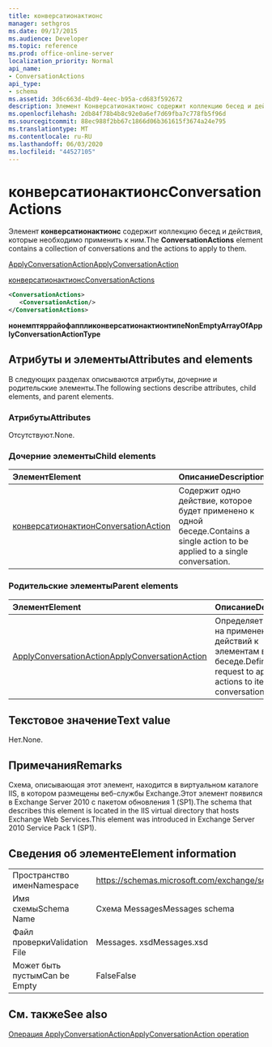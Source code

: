 ```yaml
---
title: конверсатионактионс
manager: sethgros
ms.date: 09/17/2015
ms.audience: Developer
ms.topic: reference
ms.prod: office-online-server
localization_priority: Normal
api_name:
- ConversationActions
api_type:
- schema
ms.assetid: 3d6c663d-4bd9-4eec-b95a-cd683f592672
description: Элемент Конверсатионактионс содержит коллекцию бесед и действия, которые необходимо применить к ним.
ms.openlocfilehash: 2db84f78b4b8c92e0a6ef7d69fba7c778fb5f96d
ms.sourcegitcommit: 88ec988f2bb67c1866d06b361615f3674a24e795
ms.translationtype: MT
ms.contentlocale: ru-RU
ms.lasthandoff: 06/03/2020
ms.locfileid: "44527105"
---
```

# <a name="conversationactions"></a><span data-ttu-id="20aa9-103">конверсатионактионс</span><span class="sxs-lookup"><span data-stu-id="20aa9-103">ConversationActions</span></span>

<span data-ttu-id="20aa9-104">Элемент **конверсатионактионс** содержит коллекцию бесед и действия, которые необходимо применить к ним.</span><span class="sxs-lookup"><span data-stu-id="20aa9-104">The **ConversationActions** element contains a collection of conversations and the actions to apply to them.</span></span> 
  
[<span data-ttu-id="20aa9-105">ApplyConversationAction</span><span class="sxs-lookup"><span data-stu-id="20aa9-105">ApplyConversationAction</span></span>](applyconversationaction.md)
  
[<span data-ttu-id="20aa9-106">конверсатионактионс</span><span class="sxs-lookup"><span data-stu-id="20aa9-106">ConversationActions</span></span>](conversationactions.md)
  
```XML
<ConversationActions>
   <ConversationAction/>
</ConversationActions>
```

 <span data-ttu-id="20aa9-107">**нонемптяррайофаппликонверсатионактионтипе**</span><span class="sxs-lookup"><span data-stu-id="20aa9-107">**NonEmptyArrayOfApplyConversationActionType**</span></span>
## <a name="attributes-and-elements"></a><span data-ttu-id="20aa9-108">Атрибуты и элементы</span><span class="sxs-lookup"><span data-stu-id="20aa9-108">Attributes and elements</span></span>

<span data-ttu-id="20aa9-109">В следующих разделах описываются атрибуты, дочерние и родительские элементы.</span><span class="sxs-lookup"><span data-stu-id="20aa9-109">The following sections describe attributes, child elements, and parent elements.</span></span>
  
### <a name="attributes"></a><span data-ttu-id="20aa9-110">Атрибуты</span><span class="sxs-lookup"><span data-stu-id="20aa9-110">Attributes</span></span>

<span data-ttu-id="20aa9-111">Отсутствуют.</span><span class="sxs-lookup"><span data-stu-id="20aa9-111">None.</span></span>
  
### <a name="child-elements"></a><span data-ttu-id="20aa9-112">Дочерние элементы</span><span class="sxs-lookup"><span data-stu-id="20aa9-112">Child elements</span></span>

|<span data-ttu-id="20aa9-113">**Элемент**</span><span class="sxs-lookup"><span data-stu-id="20aa9-113">**Element**</span></span>|<span data-ttu-id="20aa9-114">**Описание**</span><span class="sxs-lookup"><span data-stu-id="20aa9-114">**Description**</span></span>|
|:-----|:-----|
|[<span data-ttu-id="20aa9-115">конверсатионактион</span><span class="sxs-lookup"><span data-stu-id="20aa9-115">ConversationAction</span></span>](conversationaction.md) <br/> |<span data-ttu-id="20aa9-116">Содержит одно действие, которое будет применено к одной беседе.</span><span class="sxs-lookup"><span data-stu-id="20aa9-116">Contains a single action to be applied to a single conversation.</span></span>  <br/> |
   
### <a name="parent-elements"></a><span data-ttu-id="20aa9-117">Родительские элементы</span><span class="sxs-lookup"><span data-stu-id="20aa9-117">Parent elements</span></span>

|<span data-ttu-id="20aa9-118">**Элемент**</span><span class="sxs-lookup"><span data-stu-id="20aa9-118">**Element**</span></span>|<span data-ttu-id="20aa9-119">**Описание**</span><span class="sxs-lookup"><span data-stu-id="20aa9-119">**Description**</span></span>|
|:-----|:-----|
|[<span data-ttu-id="20aa9-120">ApplyConversationAction</span><span class="sxs-lookup"><span data-stu-id="20aa9-120">ApplyConversationAction</span></span>](applyconversationaction.md) <br/> |<span data-ttu-id="20aa9-121">Определяет запрос на применение действий к элементам в беседе.</span><span class="sxs-lookup"><span data-stu-id="20aa9-121">Defines a request to apply actions to items in a conversation.</span></span>  <br/> |
   
## <a name="text-value"></a><span data-ttu-id="20aa9-122">Текстовое значение</span><span class="sxs-lookup"><span data-stu-id="20aa9-122">Text value</span></span>

<span data-ttu-id="20aa9-123">Нет.</span><span class="sxs-lookup"><span data-stu-id="20aa9-123">None.</span></span>
  
## <a name="remarks"></a><span data-ttu-id="20aa9-124">Примечания</span><span class="sxs-lookup"><span data-stu-id="20aa9-124">Remarks</span></span>

<span data-ttu-id="20aa9-125">Схема, описывающая этот элемент, находится в виртуальном каталоге IIS, в котором размещены веб-службы Exchange.Этот элемент появился в Exchange Server 2010 с пакетом обновления 1 (SP1).</span><span class="sxs-lookup"><span data-stu-id="20aa9-125">The schema that describes this element is located in the IIS virtual directory that hosts Exchange Web Services.This element was introduced in Exchange Server 2010 Service Pack 1 (SP1).</span></span>
  
## <a name="element-information"></a><span data-ttu-id="20aa9-126">Сведения об элементе</span><span class="sxs-lookup"><span data-stu-id="20aa9-126">Element information</span></span>

|||
|:-----|:-----|
|<span data-ttu-id="20aa9-127">Пространство имен</span><span class="sxs-lookup"><span data-stu-id="20aa9-127">Namespace</span></span>  <br/> |https://schemas.microsoft.com/exchange/services/2006/messages  <br/> |
|<span data-ttu-id="20aa9-128">Имя схемы</span><span class="sxs-lookup"><span data-stu-id="20aa9-128">Schema Name</span></span>  <br/> |<span data-ttu-id="20aa9-129">Схема Messages</span><span class="sxs-lookup"><span data-stu-id="20aa9-129">Messages schema</span></span>  <br/> |
|<span data-ttu-id="20aa9-130">Файл проверки</span><span class="sxs-lookup"><span data-stu-id="20aa9-130">Validation File</span></span>  <br/> |<span data-ttu-id="20aa9-131">Messages. xsd</span><span class="sxs-lookup"><span data-stu-id="20aa9-131">Messages.xsd</span></span>  <br/> |
|<span data-ttu-id="20aa9-132">Может быть пустым</span><span class="sxs-lookup"><span data-stu-id="20aa9-132">Can be Empty</span></span>  <br/> |<span data-ttu-id="20aa9-133">False</span><span class="sxs-lookup"><span data-stu-id="20aa9-133">False</span></span>  <br/> |
   
## <a name="see-also"></a><span data-ttu-id="20aa9-134">См. также</span><span class="sxs-lookup"><span data-stu-id="20aa9-134">See also</span></span>



[<span data-ttu-id="20aa9-135">Операция ApplyConversationAction</span><span class="sxs-lookup"><span data-stu-id="20aa9-135">ApplyConversationAction operation</span></span>](applyconversationaction-operation.md)

